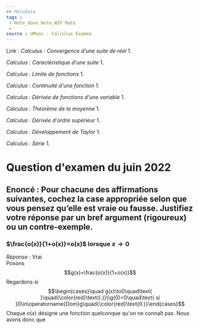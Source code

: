 ```yaml
---
## Metadata
tags : 
 - Note_done Note_WIP Math
 - 
source : UMons - Calculus Examen
---
```


Link :
_Calculus : Convergence d’une suite de réel_
1.

_Calculus : Caractéristique d'une suite_
1.

_Calculus : Limite de fonctions_
1.

_Calculus : Continuité d'une fonction_
1.

_Calculus : Dérivée de fonctions d'une variable_
1.

_Calculus : Théorème de la moyenne_
1.

_Calculus : Dérivée d'ordre supérieur_
1.

_Calculus : Développement de Taylor_
1.

_Calculus : Série_
1. 

# Question  d'examen du juin 2022
## Enoncé : Pour chacune des affirmations suivantes, cochez la case appropriée selon que vous pensez qu’elle est vraie ou fausse. Justifiez votre réponse par un bref argument (rigoureux) ou un contre-exemple.
### $\frac{o(x)}{1+o(x)}=o(x)$ lorsque $x\to 0$ 
_Réponse_ : Vrai
\
Posons $$g(x)=\frac{o(x)}{1+o(x)}$$ Regardons si $$\begin{cases}\quad g(x)\to0\quad\text{ }\quad{\color{red}\text{I.}}\\g(0)=0\quad\text{ si }0\in\operatorname{Dom}g\quad{\color{red}\text{II.}}\end{cases}$$ Chaque $o(x)$ désigne une fonction quelconque qu'on ne connaît pas. Nous avons donc que $$$$